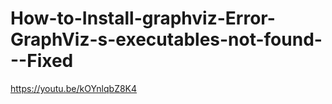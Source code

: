 # How-to-Install-graphviz-Error-GraphViz-s-executables-not-found---Fixed

https://youtu.be/kOYnlqbZ8K4
